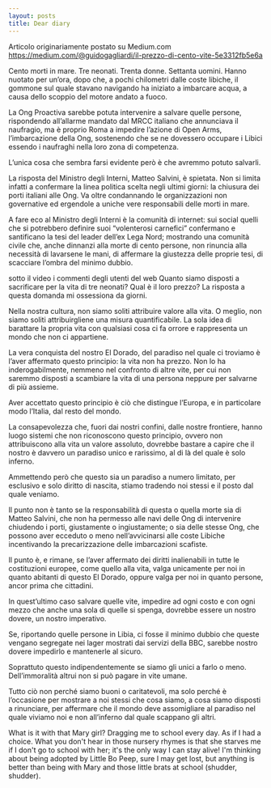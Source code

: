 ```yaml
---
layout: posts
title: Dear diary
---
```

Articolo originariamente postato su Medium.com
https://medium.com/@guidogagliardi/il-prezzo-di-cento-vite-5e3312fb5e6a

Cento morti in mare. Tre neonati. Trenta donne. Settanta uomini.
Hanno nuotato per un’ora, dopo che, a pochi chilometri dalle coste libiche, il gommone sul quale stavano navigando ha iniziato a imbarcare acqua, a causa dello scoppio del motore andato a fuoco.

La Ong Proactiva sarebbe potuta intervenire a salvare quelle persone, rispondendo all’allarme mandato dal MRCC italiano che annunciava il naufragio, ma è proprio Roma a impedire l’azione di Open Arms, l’imbarcazione della Ong, sostenendo che se ne dovessero occupare i Libici essendo i naufraghi nella loro zona di competenza.

L’unica cosa che sembra farsi evidente però è che avremmo potuto salvarli.


La risposta del Ministro degli Interni, Matteo Salvini, è spietata. Non si limita infatti a confermare la linea politica scelta negli ultimi giorni: la chiusura dei porti italiani alle Ong. Va oltre condannando le organizzazioni non governative ed ergendole a uniche vere responsabili delle morti in mare.

A fare eco al Ministro degli Interni è la comunità di internet: sui social quelli che si potrebbero definire suoi “volenterosi carnefici” confermano e santificano la tesi del leader dell’ex Lega Nord; mostrando una comunità civile che, anche dinnanzi alla morte di cento persone, non rinuncia alla necessità di lavarsene le mani, di affermare la giustezza delle proprie tesi, di scacciare l’ombra del minimo dubbio.


sotto il video i commenti degli utenti del web
Quanto siamo disposti a sacrificare per la vita di tre neonati? Qual è il loro prezzo?
La risposta a questa domanda mi ossessiona da giorni.

Nella nostra cultura, non siamo soliti attribuire valore alla vita. O meglio, non siamo soliti attribuirgliene una misura quantificabile. La sola idea di barattare la propria vita con qualsiasi cosa ci fa orrore e rappresenta un mondo che non ci appartiene.

La vera conquista del nostro El Dorado, del paradiso nel quale ci troviamo è l’aver affermato questo principio: la vita non ha prezzo. Non lo ha inderogabilmente, nemmeno nel confronto di altre vite, per cui non saremmo disposti a scambiare la vita di una persona neppure per salvarne di più assieme.

Aver accettato questo principio è ciò che distingue l’Europa, e in particolare modo l’Italia, dal resto del mondo.

La consapevolezza che, fuori dai nostri confini, dalle nostre frontiere, hanno luogo sistemi che non riconoscono questo principio, ovvero non attribuiscono alla vita un valore assoluto, dovrebbe bastare a capire che il nostro è davvero un paradiso unico e rarissimo, al di là del quale è solo inferno.

Ammettendo però che questo sia un paradiso a numero limitato, per esclusivo e solo diritto di nascita, stiamo tradendo noi stessi e il posto dal quale veniamo.


Il punto non è tanto se la responsabilità di questa o quella morte sia di Matteo Salvini, che non ha permesso alle navi delle Ong di intervenire chiudendo i porti, giustamente o ingiustamente; o sia delle stesse Ong, che possono aver ecceduto o meno nell’avvicinarsi alle coste Libiche incentivando la precarizzazione delle imbarcazioni scafiste.

Il punto è, e rimane, se l’aver affermato dei diritti inalienabili in tutte le costituzioni europee, come quello alla vita, valga unicamente per noi in quanto abitanti di questo El Dorado, oppure valga per noi in quanto persone, ancor prima che cittadini.

In quest’ultimo caso salvare quelle vite, impedire ad ogni costo e con ogni mezzo che anche una sola di quelle si spenga, dovrebbe essere un nostro dovere, un nostro imperativo.

Se, riportando quelle persone in Libia, ci fosse il minimo dubbio che queste vengano segregate nei lager mostrati dai servizi della BBC, sarebbe nostro dovere impedirlo e mantenerle al sicuro.

Soprattuto questo indipendentemente se siamo gli unici a farlo o meno. Dell’immoralità altrui non si può pagare in vite umane.

Tutto ciò non perché siamo buoni o caritatevoli, ma solo perché è l’occasione per mostrare a noi stessi che cosa siamo, a cosa siamo disposti a rinunciare, per affermare che il mondo deve assomigliare al paradiso nel quale viviamo noi e non all’inferno dal quale scappano gli altri.


What is it with that Mary girl?  Dragging me to school every day. As if I had a choice.  What you don't hear in those nursery rhymes is that she starves me if I don't go to school with her; it's the only way I can stay alive!  I'm thinking about being adopted by Little Bo Peep, sure I may get lost, but anything is better than being with Mary and those little brats at school (shudder, shudder).
